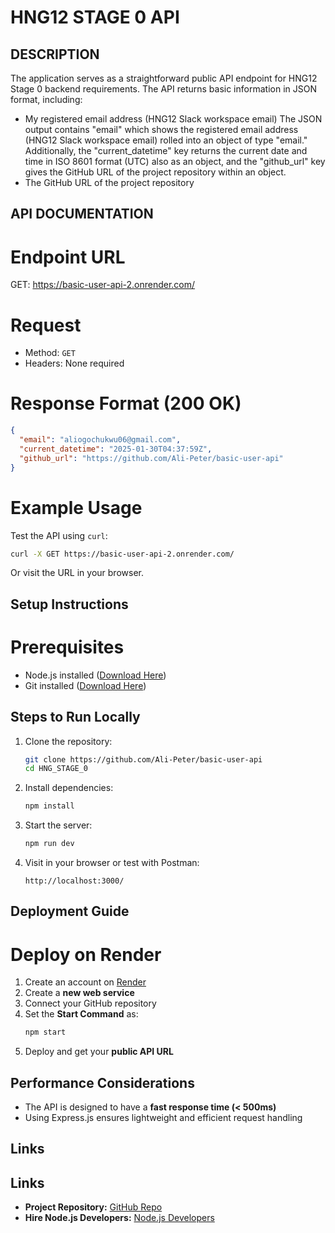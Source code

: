 # HNG12 STAGE 0 API

## DESCRIPTION
The application serves as a straightforward public API endpoint for HNG12 Stage 0 backend requirements. The API returns basic information in JSON format, including:
* My registered email address (HNG12 Slack workspace email)
The JSON output contains "email" which shows the registered email address (HNG12 Slack workspace email) rolled into an object of type "email." Additionally, the "current_datetime" key returns the current date and time in ISO 8601 format (UTC) also as an object, and the "github_url" key gives the GitHub URL of the project repository within an object.
* The GitHub URL of the project repository

## API DOCUMENTATION
 # Endpoint URL
   GET: https://basic-user-api-2.onrender.com/

 # Request
- Method: `GET`
- Headers: None required

 # Response Format (200 OK)
```json
{
  "email": "aliogochukwu06@gmail.com",
  "current_datetime": "2025-01-30T04:37:59Z",
  "github_url": "https://github.com/Ali-Peter/basic-user-api"
}
```

# Example Usage
Test the API using `curl`:
```sh
curl -X GET https://basic-user-api-2.onrender.com/
```
Or visit the URL in your browser.

## Setup Instructions
 # Prerequisites
- Node.js installed ([Download Here](https://nodejs.org/))
- Git installed ([Download Here](https://git-scm.com/))

 ## Steps to Run Locally
1. Clone the repository:
   ```sh
   git clone https://github.com/Ali-Peter/basic-user-api
   cd HNG_STAGE_0
   ```

2. Install dependencies:
   ```sh
   npm install
   ```

3. Start the server:
   ```sh
   npm run dev
   ```

4. Visit in your browser or test with Postman:
   ```
   http://localhost:3000/
   ```

## Deployment Guide
 # Deploy on Render
1. Create an account on [Render](https://render.com/)
2. Create a **new web service**
3. Connect your GitHub repository
4. Set the **Start Command** as:
   ```sh
   npm start
   ```
5. Deploy and get your **public API URL**

## Performance Considerations
- The API is designed to have a **fast response time (< 500ms)**
- Using Express.js ensures lightweight and efficient request handling

## Links
## Links
- **Project Repository:** [GitHub Repo](https://github.com/Ali-Peter/basic-user-api)
- **Hire Node.js Developers:** [Node.js Developers](https://hng.tech/hire/nodejs-developers)
